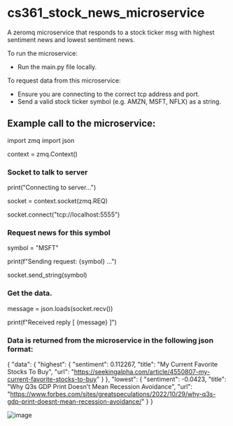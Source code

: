 # cs361_stock_news_microservice
A zeromq microservice that responds to a stock ticker msg with highest sentiment news and lowest sentiment news.

To run the microservice:
- Run the main.py file locally.

To request data from this microservice:
- Ensure you are connecting to the correct tcp address and port. 
- Send a valid stock ticker symbol (e.g. AMZN, MSFT, NFLX) as a string.


## Example call to the microservice:

import zmq
import json

context = zmq.Context()

###  Socket to talk to server

print("Connecting to server…")

socket = context.socket(zmq.REQ)

socket.connect("tcp://localhost:5555")

### Request news for this symbol
symbol = "MSFT"

print(f"Sending request: {symbol} …")

socket.send_string(symbol)

###  Get the data.
message = json.loads(socket.recv())

print(f"Received reply [ {message} ]")


### Data is returned from the microservice in the following json format:

{
    "data": {
        "highest": {
            "sentiment": 0.112267,
            "title": "My Current Favorite Stocks To Buy",
            "url": "https://seekingalpha.com/article/4550807-my-current-favorite-stocks-to-buy"
        }
    },
    "lowest": {
        "sentiment": -0.0423,
        "title": "Why Q3s GDP Print Doesn't Mean Recession Avoidance",
        "url": "https://www.forbes.com/sites/greatspeculations/2022/10/29/why-q3s-gdp-print-doesnt-mean-recession-avoidance/"
    }
}

![image](https://user-images.githubusercontent.com/12983146/198868935-a22d832e-2c35-4321-b260-15ee389dcb6f.png)

